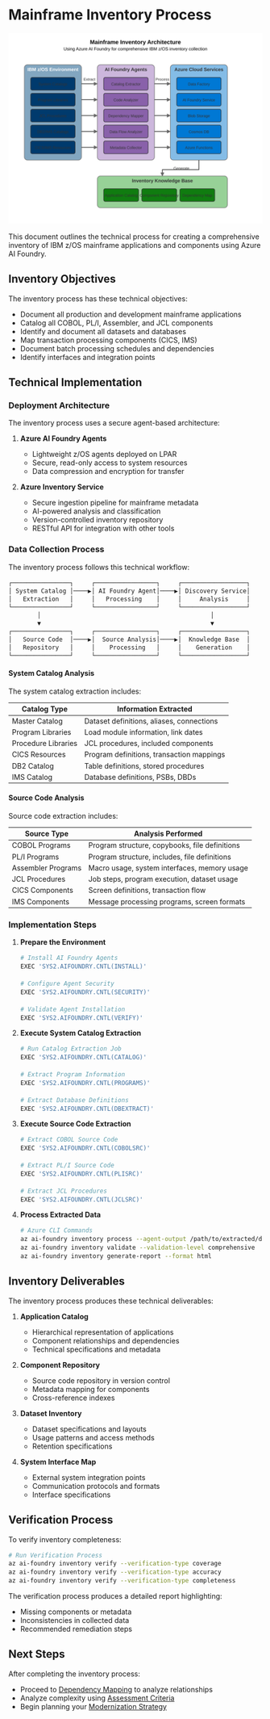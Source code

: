 # Mainframe Inventory Process

![Inventory Architecture](../../images/inventory-architecture.svg)

This document outlines the technical process for creating a comprehensive inventory of IBM z/OS mainframe applications and components using Azure AI Foundry.

## Inventory Objectives

The inventory process has these technical objectives:
- Document all production and development mainframe applications
- Catalog all COBOL, PL/I, Assembler, and JCL components
- Identify and document all datasets and databases
- Map transaction processing components (CICS, IMS)
- Document batch processing schedules and dependencies
- Identify interfaces and integration points

## Technical Implementation

### Deployment Architecture

The inventory process uses a secure agent-based architecture:

1. **Azure AI Foundry Agents**
   - Lightweight z/OS agents deployed on LPAR
   - Secure, read-only access to system resources
   - Data compression and encryption for transfer

2. **Azure Inventory Service**
   - Secure ingestion pipeline for mainframe metadata
   - AI-powered analysis and classification
   - Version-controlled inventory repository
   - RESTful API for integration with other tools

### Data Collection Process

The inventory process follows this technical workflow:

```
┌────────────────┐     ┌─────────────────┐     ┌──────────────────┐
│ System Catalog │────▶│ AI Foundry Agent│────▶│ Discovery Service│
│   Extraction   │     │   Processing    │     │     Analysis     │
└────────────────┘     └─────────────────┘     └──────────────────┘
        │                                               │
        ▼                                               ▼
┌────────────────┐     ┌─────────────────┐     ┌──────────────────┐
│   Source Code  │────▶│  Source Analysis│────▶│  Knowledge Base  │
│   Repository   │     │    Processing   │     │    Generation    │
└────────────────┘     └─────────────────┘     └──────────────────┘
```

#### System Catalog Analysis

The system catalog extraction includes:

| Catalog Type | Information Extracted |
|--------------|----------------------|
| Master Catalog | Dataset definitions, aliases, connections |
| Program Libraries | Load module information, link dates |
| Procedure Libraries | JCL procedures, included components |
| CICS Resources | Program definitions, transaction mappings |
| DB2 Catalog | Table definitions, stored procedures |
| IMS Catalog | Database definitions, PSBs, DBDs |

#### Source Code Analysis

Source code extraction includes:

| Source Type | Analysis Performed |
|-------------|-------------------|
| COBOL Programs | Program structure, copybooks, file definitions |
| PL/I Programs | Program structure, includes, file definitions |
| Assembler Programs | Macro usage, system interfaces, memory usage |
| JCL Procedures | Job steps, program execution, dataset usage |
| CICS Components | Screen definitions, transaction flow |
| IMS Components | Message processing programs, screen formats |

### Implementation Steps

1. **Prepare the Environment**
   ```bash
   # Install AI Foundry Agents
   EXEC 'SYS2.AIFOUNDRY.CNTL(INSTALL)'
   
   # Configure Agent Security
   EXEC 'SYS2.AIFOUNDRY.CNTL(SECURITY)'
   
   # Validate Agent Installation
   EXEC 'SYS2.AIFOUNDRY.CNTL(VERIFY)'
   ```

2. **Execute System Catalog Extraction**
   ```bash
   # Run Catalog Extraction Job
   EXEC 'SYS2.AIFOUNDRY.CNTL(CATALOG)'
   
   # Extract Program Information
   EXEC 'SYS2.AIFOUNDRY.CNTL(PROGRAMS)'
   
   # Extract Database Definitions
   EXEC 'SYS2.AIFOUNDRY.CNTL(DBEXTRACT)'
   ```

3. **Execute Source Code Extraction**
   ```bash
   # Extract COBOL Source Code
   EXEC 'SYS2.AIFOUNDRY.CNTL(COBOLSRC)'
   
   # Extract PL/I Source Code
   EXEC 'SYS2.AIFOUNDRY.CNTL(PLISRC)'
   
   # Extract JCL Procedures
   EXEC 'SYS2.AIFOUNDRY.CNTL(JCLSRC)'
   ```

4. **Process Extracted Data**
   ```bash
   # Azure CLI Commands
   az ai-foundry inventory process --agent-output /path/to/extracted/data
   az ai-foundry inventory validate --validation-level comprehensive
   az ai-foundry inventory generate-report --format html
   ```

## Inventory Deliverables

The inventory process produces these technical deliverables:

1. **Application Catalog**
   - Hierarchical representation of applications
   - Component relationships and dependencies
   - Technical specifications and metadata

2. **Component Repository**
   - Source code repository in version control
   - Metadata mapping for components
   - Cross-reference indexes

3. **Dataset Inventory**
   - Dataset specifications and layouts
   - Usage patterns and access methods
   - Retention specifications

4. **System Interface Map**
   - External system integration points
   - Communication protocols and formats
   - Interface specifications

## Verification Process

To verify inventory completeness:

```bash
# Run Verification Process
az ai-foundry inventory verify --verification-type coverage
az ai-foundry inventory verify --verification-type accuracy
az ai-foundry inventory verify --verification-type completeness
```

The verification process produces a detailed report highlighting:
- Missing components or metadata
- Inconsistencies in collected data
- Recommended remediation steps

## Next Steps

After completing the inventory process:
- Proceed to [Dependency Mapping](02-dependency-mapping.md) to analyze relationships
- Analyze complexity using [Assessment Criteria](03-assessment-criteria.md)
- Begin planning your [Modernization Strategy](../03-foundation/modernization-strategy.md) 